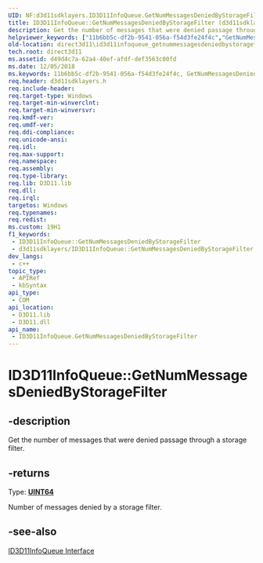 ```yaml
---
UID: NF:d3d11sdklayers.ID3D11InfoQueue.GetNumMessagesDeniedByStorageFilter
title: ID3D11InfoQueue::GetNumMessagesDeniedByStorageFilter (d3d11sdklayers.h)
description: Get the number of messages that were denied passage through a storage filter.
helpviewer_keywords: ["11b6bb5c-df2b-9541-056a-f54d3fe24f4c","GetNumMessagesDeniedByStorageFilter","GetNumMessagesDeniedByStorageFilter method [Direct3D 11]","GetNumMessagesDeniedByStorageFilter method [Direct3D 11]","ID3D11InfoQueue interface","ID3D11InfoQueue interface [Direct3D 11]","GetNumMessagesDeniedByStorageFilter method","ID3D11InfoQueue.GetNumMessagesDeniedByStorageFilter","ID3D11InfoQueue::GetNumMessagesDeniedByStorageFilter","d3d11sdklayers/ID3D11InfoQueue::GetNumMessagesDeniedByStorageFilter","direct3d11.id3d11infoqueue_getnummessagesdeniedbystoragefilter"]
old-location: direct3d11\id3d11infoqueue_getnummessagesdeniedbystoragefilter.htm
tech.root: direct3d11
ms.assetid: d49d4c7a-62a4-40ef-afdf-def3563c00fd
ms.date: 12/05/2018
ms.keywords: 11b6bb5c-df2b-9541-056a-f54d3fe24f4c, GetNumMessagesDeniedByStorageFilter, GetNumMessagesDeniedByStorageFilter method [Direct3D 11], GetNumMessagesDeniedByStorageFilter method [Direct3D 11],ID3D11InfoQueue interface, ID3D11InfoQueue interface [Direct3D 11],GetNumMessagesDeniedByStorageFilter method, ID3D11InfoQueue.GetNumMessagesDeniedByStorageFilter, ID3D11InfoQueue::GetNumMessagesDeniedByStorageFilter, d3d11sdklayers/ID3D11InfoQueue::GetNumMessagesDeniedByStorageFilter, direct3d11.id3d11infoqueue_getnummessagesdeniedbystoragefilter
req.header: d3d11sdklayers.h
req.include-header: 
req.target-type: Windows
req.target-min-winverclnt: 
req.target-min-winversvr: 
req.kmdf-ver: 
req.umdf-ver: 
req.ddi-compliance: 
req.unicode-ansi: 
req.idl: 
req.max-support: 
req.namespace: 
req.assembly: 
req.type-library: 
req.lib: D3D11.lib
req.dll: 
req.irql: 
targetos: Windows
req.typenames: 
req.redist: 
ms.custom: 19H1
f1_keywords:
 - ID3D11InfoQueue::GetNumMessagesDeniedByStorageFilter
 - d3d11sdklayers/ID3D11InfoQueue::GetNumMessagesDeniedByStorageFilter
dev_langs:
 - c++
topic_type:
 - APIRef
 - kbSyntax
api_type:
 - COM
api_location:
 - D3D11.lib
 - D3D11.dll
api_name:
 - ID3D11InfoQueue.GetNumMessagesDeniedByStorageFilter
---
```


# ID3D11InfoQueue::GetNumMessagesDeniedByStorageFilter


## -description

Get the number of messages that were denied passage through a storage filter.



## -returns

Type: <b><a href="/windows/desktop/WinProg/windows-data-types">UINT64</a></b>

Number of messages denied by a storage filter.

## -see-also

<a href="/windows/desktop/api/d3d11sdklayers/nn-d3d11sdklayers-id3d11infoqueue">ID3D11InfoQueue Interface</a>

